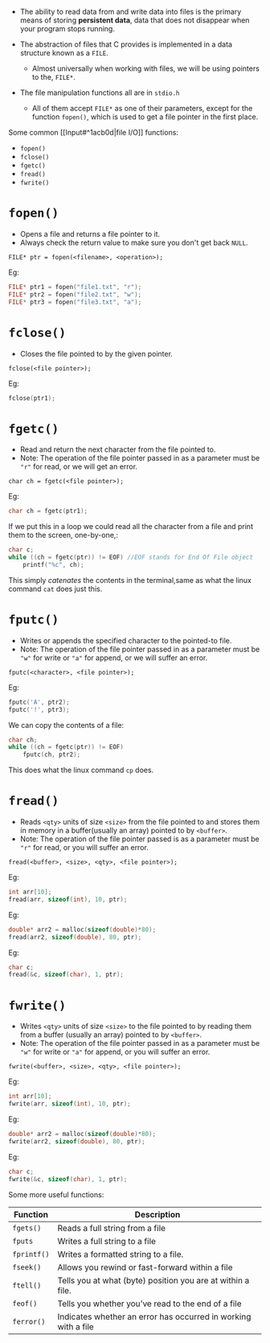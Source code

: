 - The ability to read data from and write data into files is the primary means of storing **persistent data**, data that does not disappear when your program stops running.
- The abstraction of files that C provides is implemented in a data structure known as a `FILE`.
	- Almost universally when working with files, we will be using pointers to the, `FILE*`.

- The file manipulation functions all are in `stdio.h`
	- All of them accept `FILE*` as one of their parameters, except for the function `fopen()`, which is used to get a file pointer in the first place.

Some common [[Input#^1acb0d|file I/O]] functions:
- `fopen()`
- `fclose()`
- `fgetc()`
- `fread()`
- `fwrite()`

# `fopen()`
- Opens a file and returns a file pointer to it.
- Always check the return value to make sure you don't get back `NULL`.
```
FILE* ptr = fopen(<filename>, <operation>);
```
Eg:
```C
FILE* ptr1 = fopen("file1.txt", "r");
FILE* ptr2 = fopen("file2.txt", "w");
FILE* ptr3 = fopen("file3.txt", "a");
```
# `fclose()`
- Closes the file pointed to by the given pointer.
```
fclose(<file pointer>);
```
Eg:
```C
fclose(ptr1);
```

# `fgetc()`
- Read and return the next character from the file pointed to.
- Note: The operation of the file pointer passed in as a parameter must be `"r"` for read, or we will get an error.
```
char ch = fgetc(<file pointer>);
```
Eg:
```C
char ch = fgetc(ptr1);
```

If we put this in a loop we could read all the character from a file and print them to the screen, one-by-one,:
```C
char c;
while ((ch = fgetc(ptr)) != EOF) //EOF stands for End Of File object
	printf("%c", ch);
```
This simply *catenates* the contents in the terminal,same as what the linux command `cat` does just this.
# `fputc()`
- Writes or appends the specified character to the pointed-to file.
- Note: The operation of the file pointer passed in as a parameter must be `"w"` for write or `"a"` for append, or we will suffer an error.
```
fputc(<character>, <file pointer>);
```

Eg:
```C
fputc('A', ptr2);
fputc('!', ptr3);
```

We can copy the contents of a file:
```C
char ch;
while ((ch = fgetc(ptr)) != EOF)
	fputc(ch, ptr2);
```
This does what the linux command `cp` does.

# `fread()`
- Reads `<qty>` units of size `<size>` from the file pointed to and stores them in memory in a buffer(usually an array) pointed to by `<buffer>`.
- Note: The operation of the file pointer passed is as a parameter must be `"r"` for read, or you will suffer an error.
```
fread(<buffer>, <size>, <qty>, <file pointer>);
```
Eg:
```C
int arr[10];
fread(arr, sizeof(int), 10, ptr);
```
Eg:
```C
double* arr2 = malloc(sizeof(double)*80);
fread(arr2, sizeof(double), 80, ptr);
```
Eg:
```C
char c;
fread(&c, sizeof(char), 1, ptr);
```
# `fwrite()`
- Writes `<qty>` units of size `<size>` to the file pointed to by reading them from a buffer (usually an array) pointed to by `<buffer>`.
- Note: The operation of the file pointer passed in as a parameter must be `"w"` for write or `"a"` for append, or you will suffer an error.
```
fwrite(<buffer>, <size>, <qty>, <file pointer>);
```
Eg:
```C
int arr[10];
fwrite(arr, sizeof(int), 10, ptr);
```
Eg:
```C
double* arr2 = malloc(sizeof(double)*80);
fwrite(arr2, sizeof(double), 80, ptr);
```
Eg:
```C
char c;
fwrite(&c, sizeof(char), 1, ptr);
```

Some more useful functions:

| Function    | Description                                                    |
| ----------- | -------------------------------------------------------------- |
| `fgets()`   | Reads a full string from a file                                |
| `fputs`     | Writes a full string to a file                                 |
| `fprintf()` | Writes a formatted string to a file.                           |
| `fseek()`   | Allows you rewind or fast-forward within a file                |
| `ftell()`   | Tells you at what (byte) position you are at within a file.    |
| `feof()`    | Tells you whether you’ve read to the end of a file             |
| `ferror()`  | Indicates whether an error has occurred in working with a file |




